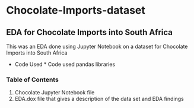 # Chocolate-Imports-dataset
## EDA for Chocolate Imports into South Africa
This was an EDA done using Jupyter Notebook on a dataset for Chocolate Imports into South Africa
* Code Used *
  Code used pandas libraries
  
 ### Table of Contents
  1. Chocolate Jupyter Notebook file
  2. EDA.dox file that gives a description of the data set and EDA findings
  
  

